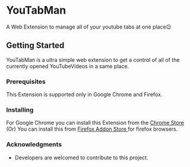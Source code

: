 # YouTabMan
A Web Extension to manage all of your youtube tabs at one place😉

## Getting Started
YouTabMan is a ultra simple web extension to get a control of all of the currently opened YouTubeVideos in a same place.

### Prerequisites
This Extension is supported only in Google Chrome and Firefox.

### Installing
For Google Chrome you can install this Extension from the [ Chrome Store ](https://chrome.google.com/webstore/detail/youtabman/pfflnpdlbjjkgnelipgknanbnjafijgi) (Or) You can install this from [ Firefox Addon Store ](https://addons.mozilla.org/addon/youtabman/) for firefox browsers.

### Acknowledgments
* Developers are welcomed to contribute to this project.
